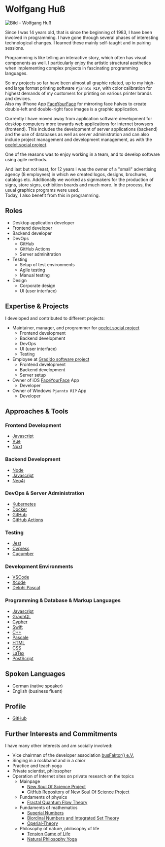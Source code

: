 <!-- textlint-disable write-good -->
# Wolfgang Huß

![Bild – Wolfgang Huß](~@images/portrait/Wolfgang_Huss.jpeg)

<!-- Seit meinem 14. Lebensjahr, also seit Anfang 1983, beschäftige ich mich nun schon mit Programmierung.
Dabei bin ich durch einige Phasen interessanter technologischer Veränderungen gegangen.
Diese erlernte ich Überwiegend autodidaktisch und in Pairing-Sessions. -->
Since I was 14 years old, that is since the beginning of 1983, I have been involved in programming.
I have gone through several phases of interesting technological changes.
I learned these mainly self-taught and in pairing sessions.

<!-- Programmieren ist wie eine interaktive Geschichte erzählen, die dazu oft noch gestalterisch visuelle Komponenten trägt.
Mir gefällt besonders die künstlerisch strukturelle Ästetik, wenn ich komplexe Projekte in faszinierenden Programmiersprachen umsetze. -->
Programming is like telling an interactive story, which often has visual components as well.
I particularly enjoy the artistic structural aesthetics when implementing complex projects in fascinating programming languages.

<!-- So haben meine bisherigen Projekte in fast allen Fällen mit Grafik zu tun gehabt, bis hin zu meiner high-end großformat Drucksoftware `Pjannto RIP`, mit Farbkalibration für höchste Ansprüche meiner Kunden zum Druck auf diversen Drucker Marken und Geräten.  
Auch meine iPhone App [FaceYourFace](https://apps.apple.com/de/app/faceyourface/id1137963659) zur Spiegelung von Gesichtshälften zur Erstellung von doppellinken und doppelrechten Gesichtsbilder ist eine grafische Anwendung. -->
So my projects so far have been almost all graphic related, up to my high-end large format printing software `Pjannto RIP`, with color calibration for highest demands of my customers for printing on various printer brands and devices.  
Also my iPhone App [FaceYourFace](https://apps.apple.com/de/app/faceyourface/id1137963659) for mirroring face halves to create double-left and double-right face images is a graphic application.

<!-- Schließlich habe ich mich derzeit von der Entwicklung von Anwendungssoftware auf Desktop-Computern mehr in Richtung von Web-Anwendungen für Internet-Browser orientiert (Frontend).
Dies schließt die Entwicklung von Server-Programmen (Backend) und den Einsatz von Datenbanken sowie auch die Server-Administration mit ein und kann ebenso das Projektmanagement und die Entwicklungsleitung umfassen, wie beim [ocelot.social Projekt](https://github.com/Ocelot-Social-Community). -->
Currently I have moved away from application software development for desktop computers more towards web applications for internet browsers (frontend).
This includes the development of server applications (backend) and the use of databases as well as server administration and can also include project management and development management, as with the [ocelot.social project](https://github.com/Ocelot-Social-Community).

<!-- Einer der Gründe dafür war, gerne im Team zu arbeiten, und mit agilen Methoden Software zu entwickeln. -->
One of the reasons was to enjoy working in a team, and to develop software using agile methods.

<!-- Und nicht zu letzt war ich 12 Jahre Inhaber einer „kleinen“ Werbeagentur (8 Mitarbeiter) in der wir Logos, Prospekte, Kataloge erstellt und als Schauwerbegestalter für die Anfertigung von Schildern, Ladenbeschriftungen, Messetafeln und vielem anderen tätig waren.
Dabei kamen die gängigen Grafikprogramme zum Einsatz.  
Dies kommt mir heute auch bei der programmierung zu gute. -->
And last but not least, for 12 years I was the owner of a "small" advertising agency (8 employees) in which we created logos, designs, brochures, catalogs etc.
Additionally we worked as signmakers for the production of signs, store signs, exhibition boards and much more.
In the process, the usual graphics programs were used.  
Today, I also benefit from this in programming.

## Roles

- Desktop application developer
- Frontend developer
- Backend developer
- DevOps
  - GitHub
  - GitHub Actions
  - Server adminitration
- Testing
  - Setup of test environments
  - Agile testing
  - Manual testing
- Design
  - Corporate design
  - UI (user interface)

## Expertise & Projects

I developed and contributed to different projects:

- Maintainer, manager, and programmer for [ocelot.social project](https://github.com/Ocelot-Social-Community)
  - Frontend development
  - Backend development
  - DevOps
  - UI (user interface)
  - Testing
- Employee at [Gradido software project](../projects/gradido.md)
  - Frontend development
  - Backend development
  - Server setup
- Owner of iOS [FaceYourFace](https://apps.apple.com/de/app/faceyourface/id1137963659) App
  - Developer
- Owner of Windows `Pjannto RIP` App
  - Developer

## Approaches & Tools

### Frontend Development

- [Javascript](https://www.javascript.com/)
- [Vue](https://vuejs.org/)
- [Nuxt](https://nuxtjs.org)

### Backend Development

- [Node](https://nodejs.org/)
- [Javascript](https://www.javascript.com/)
- [Neo4j](https://neo4j.com/)

### DevOps & Server Administration

- [Kubernetes](https://kubernetes.io/)
- [Docker](https://www.docker.com)
- [GitHub](https://github.com/)
- [GitHub Actions](https://github.com/features/actions/)

### Testing

- [Jest](https://jestjs.io)
- [Cypress](https://www.cypress.io/)
- [Cucumber](https://cucumber.io/)

### Development Environments

- [VSCode](https://code.visualstudio.com/)
- [Xcode](https://apps.apple.com/de/app/xcode/id497799835?mt=12)
- [Delphi Pascal](https://www.embarcadero.com/de/products/delphi/)

### Programming & Database & Markup Languages

- [Javascript](https://www.javascript.com/)
- [GraphQL](https://graphql.org)
- [Cypher](https://neo4j.com/developer/cypher/)
- [Swift](https://www.python.org/)
- [C++](https://en.wikipedia.org/wiki/C%2B%2B)
- [Pascale](https://en.wikipedia.org/wiki/C%2B%2B)
- [HTML](https://en.wikipedia.org/wiki/HTML)
- [CSS](https://en.wikipedia.org/wiki/CSS)
- [LaTex](https://www.latex-project.org/)
- [PostScript](https://en.wikipedia.org/wiki/PostScript)

## Spoken Languages

- German (native speaker)
- English (business fluent)

## Profile

- [GitHub](https://github.com/tirokk)

## Further Interests and Commitments

<!-- Ich habe noch viele weitere Interessen und bin gesellschaftlich engagiert: -->
I have many other interests and am socially involved:

- Vice chairman of the developer association<!-- Stellvertretender Vorsitzender des Entwickler-Vereins --> [busFaktor() e.V.](https://www.busfaktor.org/)
- Singing in a rockband and in a chior
- Practice and teach yoga
- Private scientist, philosopher<!-- - Privatwissenschaftler, Philosoph -->
- Operation of Internet sites on private research on the topics<!-- Betrieb von Internetseiten über private Forschung zu den Themen -->
  - Mainpage
    - [New Soul Of Science Project](http://www.nsosp.org/de/New-Soul-Of-Science-Project/)
    - [GitHub Repository of New Soul Of Science Project](https://github.com/New-Soul-Of-Science-Project/New-Soul-Of-Science-Project-Web)
  - Fundaments of physics
    - [Fractal Quantum Flow Theory](http://www.nsosp.org/de/Quanten-Fluss-Theorie/)
  - Fundaments of mathematics
    - [Superial Numbers](http://www.nsosp.org/de/Superial-Zahlen/)
    - [Biordinal Numbers and Integrated Set Theory](http://www.nsosp.org/de/Superial-Zahlen/Biordinalzahlen.php)
    - [Operial-Theory](http://www.nsosp.org/de/Operialtheorie/)
  - Philosophy of nature, philosophy of life<!-- Naturphilosophie, Lebensphilosophie -->
    - [Tension Game of Life](http://www.nsosp.org/de/Spannungsspiel-des-Lebens/)
    - [Natural Philosophy Yoga](http://www.nsosp.org/de/Naturphilosophie-Yoga/)
<!-- textlint-enable write-good -->
